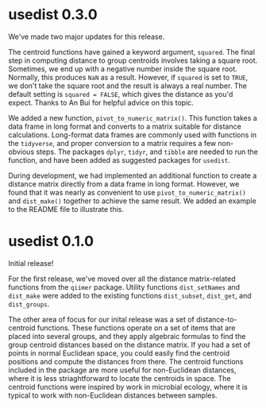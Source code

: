 # usedist 0.3.0

We've made two major updates for this release.

The centroid functions have gained a keyword argument, `squared`. The final
step in computing distance to group centroids involves taking a square root.
Sometimes, we end up with a negative number inside the square root. Normally,
this produces `NaN` as a result. However, if `squared` is set to `TRUE`, we
don't take the square root and the result is always a real number. The default
setting is `squared = FALSE`, which gives the distance as you'd expect. Thanks
to An Bui for helpful advice on this topic.

We added a new function, `pivot_to_numeric_matrix()`. This function takes a
data frame in long format and converts to a matrix suitable for distance
calculations. Long-format data frames are commonly used with functions in the
`tidyverse`, and proper conversion to a matrix requires a few non-obvious
steps. The packages `dplyr`, `tidyr`, and `tibble` are needed to run the
function, and have been added as suggested packages for `usedist`.

During development, we had implemented an additional function to create a
distance matrix directly from a data frame in long format. However, we found
that it was nearly as convenient to use `pivot_to_numeric_matrix()` and
`dist_make()` together to achieve the same result. We added an example to the
README file to illustrate this.

# usedist 0.1.0

Initial release!

For the first release, we've moved over all the distance matrix-related
functions from the `qiimer` package.  Utility functions `dist_setNames` and
`dist_make` were added to the existing functions `dist_subset`, `dist_get`, and
`dist_groups`.

The other area of focus for our inital release was a set of distance-to-centroid
functions.  These functions operate on a set of items that are placed into
several groups, and they apply algebraic formulas to find the group centroid
distances based on the distance matrix.  If you had a set of points in normal
Euclidean space, you could easily find the centroid positions and compute the
distances from there.  The centroid functions included in the package are more
useful for non-Euclidean distances, where it is less striaghtforward to locate
the centroids in space.  The centroid functions were inspired by work in
microbial ecology, where it is typical to work with non-Euclidean distances
between samples.
